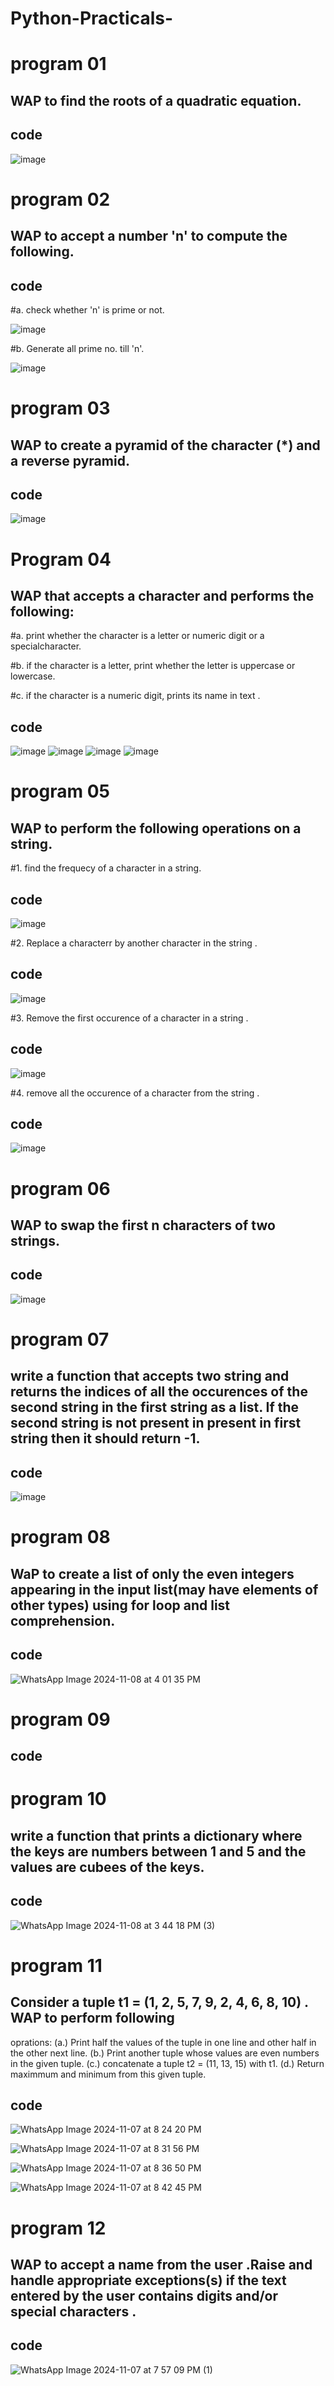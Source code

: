# Python-Practicals-
# program 01
## WAP to find the roots of a quadratic equation.
## code 

![image](https://github.com/user-attachments/assets/9d371c23-3de0-42fc-b2c3-b8c49b86959c)

# program 02
## WAP to accept a number 'n' to compute the following.
## code
#a. check whether 'n' is prime or not.

![image](https://github.com/user-attachments/assets/290b923f-38ff-41be-94d7-eb31276ed9b2)

#b. Generate all prime no. till 'n'.

![image](https://github.com/user-attachments/assets/c3c13b8a-ce26-41f6-8fcd-8245d71af108)


# program 03
## WAP to create a pyramid of the character (*) and a reverse pyramid. 
## code 

![image](https://github.com/user-attachments/assets/48ed7b03-e729-4133-bba9-2df5e927d640)


# Program 04
##  WAP that accepts a character and performs the following:
#a. print whether the character is a letter or numeric digit or a specialcharacter.

#b. if the character is a letter, print whether the letter is uppercase or lowercase.

#c. if the character is a numeric digit, prints its name in text .

## code

![image](https://github.com/user-attachments/assets/a5232a58-7aaf-493a-9eb2-463c74ba21a2)
![image](https://github.com/user-attachments/assets/f6aaaffd-9940-4fd8-8125-320552987e53)
![image](https://github.com/user-attachments/assets/e6b7b86d-b547-4d40-8025-dd32ab8c3bf2)
![image](https://github.com/user-attachments/assets/e0b0dbc0-36b9-431a-91a0-75dcf346d158)


# program 05
##  WAP to perform the following operations on a string.
#1. find the frequecy of a character in a string.
## code

![image](https://github.com/user-attachments/assets/bae171de-e7ed-4404-a16f-cee8243e1ea8)


#2. Replace a characterr by another character in the string .  
## code

![image](https://github.com/user-attachments/assets/884adab0-4c00-4c19-b8a6-1b9e21e29218)

#3. Remove the first occurence of a character in a string .
## code 

![image](https://github.com/user-attachments/assets/7175b1fb-4e03-4dba-b76b-cfadfdfec676)

#4. remove all the occurence of a character from the string .
## code 

![image](https://github.com/user-attachments/assets/21694549-2df5-49e1-b013-6e661ada6336)


# program 06
## WAP to swap the first n characters of two strings.
## code 

![image](https://github.com/user-attachments/assets/972202de-6ecb-460e-b9c3-5fee0a71d3bf)



# program 07
## write a function that accepts two string and returns the indices of all the occurences of the second string in the first string as a list. If the second string is not present in present in first string then it should return -1.
## code

![image](https://github.com/user-attachments/assets/e91fba0e-72d4-4fb3-968d-37f98e7b4a78)


# program 08
## WaP to create a list of only the even integers appearing in the input list(may have elements of other types) using for loop and list comprehension. 
## code 

![WhatsApp Image 2024-11-08 at 4 01 35 PM](https://github.com/user-attachments/assets/d58272f5-ec7e-4f0a-ad55-13bf9e8ebe0a)


# program 09
## 
## code 

# program 10
## write a function that prints a dictionary where the keys are numbers between 1 and 5 and the values are cubees of the keys.
## code 

![WhatsApp Image 2024-11-08 at 3 44 18 PM (3)](https://github.com/user-attachments/assets/ef08d5aa-1bd3-435d-8cdb-ab1bfe7debba)

# program 11
## Consider a tuple t1 = (1, 2, 5, 7, 9, 2, 4, 6, 8, 10) . WAP to perform following
oprations:
(a.) Print half the values of the tuple in one line and other half in the other next line. 
(b.) Print another tuple whose values are even numbers in the given tuple.
(c.) concatenate a tuple t2 = (11, 13, 15) with t1.
(d.) Return maximmum and minimum from this given tuple.
## code 
![WhatsApp Image 2024-11-07 at 8 24 20 PM](https://github.com/user-attachments/assets/d94f563a-b46c-4c1c-a873-400a62b12f77)

![WhatsApp Image 2024-11-07 at 8 31 56 PM](https://github.com/user-attachments/assets/63c82aae-dba0-4a2f-8946-e0ee7af22536)

![WhatsApp Image 2024-11-07 at 8 36 50 PM](https://github.com/user-attachments/assets/572ef5a9-005a-446d-a7f8-e6b2f03c6040)

![WhatsApp Image 2024-11-07 at 8 42 45 PM](https://github.com/user-attachments/assets/20e9faac-1f2a-4b56-a5e9-d421d5aa1550)

# program 12
## WAP to accept a name from the user .Raise and handle appropriate exceptions(s) if the text entered by the user contains digits and/or special characters .
## code 
![WhatsApp Image 2024-11-07 at 7 57 09 PM (1)](https://github.com/user-attachments/assets/3472595d-babc-4802-9fdb-9dfe6ca7688e)





